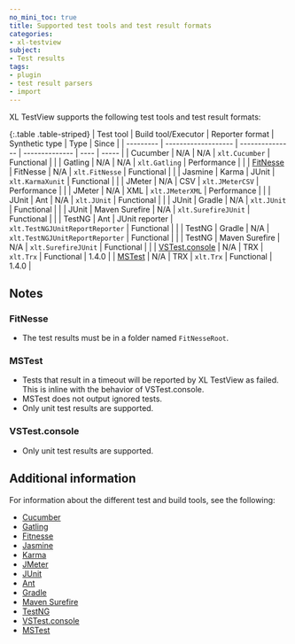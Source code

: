 ```yaml
---
no_mini_toc: true
title: Supported test tools and test result formats
categories:
- xl-testview
subject:
- Test results
tags:
- plugin
- test result parsers
- import
---
```


XL TestView supports the following test tools and test result formats:

{:.table .table-striped}
| Test tool | Build tool/Executor | Reporter format | Synthetic type | Type | Since |
| --------- | ------------------- | --------------- | -------------- | ---- | ----- |
| Cucumber | N/A | N/A | `xlt.Cucumber` | Functional | |
| Gatling | N/A | N/A | `xlt.Gatling` | Performance | |
| [FitNesse](#fitnesse) | FitNesse | N/A | `xlt.FitNesse` | Functional | |
| Jasmine | Karma | JUnit | `xlt.KarmaXunit` | Functional | |
| JMeter | N/A | CSV | `xlt.JMeterCSV` | Performance | |
| JMeter | N/A | XML | `xlt.JMeterXML` | Performance | |
| JUnit | Ant | N/A | `xlt.JUnit` | Functional | |
| JUnit | Gradle | N/A | `xlt.JUnit` | Functional | |
| JUnit | Maven Surefire | N/A | `xlt.SurefireJUnit` | Functional | |
| TestNG | Ant | JUnit reporter | `xlt.TestNGJUnitReportReporter` | Functional | |
| TestNG | Gradle | N/A | `xlt.TestNGJUnitReportReporter` | Functional | |
| TestNG | Maven Surefire | N/A | `xlt.SurefireJUnit` | Functional | |
| [VSTest.console](#vstestconsole) | N/A | TRX | `xlt.Trx` | Functional | 1.4.0 |
| [MSTest](#mstest) | N/A | TRX | `xlt.Trx` | Functional | 1.4.0 |


## Notes

### FitNesse

* The test results must be in a folder named `FitNesseRoot`.

### MSTest

* Tests that result in a timeout will be reported by XL TestView as failed. This is inline with the behavior of VSTest.console.
* MSTest does not output ignored tests.
* Only unit test results are supported.

### VSTest.console

* Only unit test results are supported.

## Additional information

For information about the different test and build tools, see the following:

* [Cucumber](http://cukes.info/)
* [Gatling](http://gatling.io/)
* [Fitnesse](http://www.fitnesse.org/)
* [Jasmine](http://jasmine.github.io/)
* [Karma](http://karma-runner.github.io)
* [JMeter](http://jmeter.apache.org/)
* [JUnit](http://junit.org)
* [Ant](http://ant.apache.org/)
* [Gradle](http://gradle.org/)
* [Maven Surefire](https://maven.apache.org/surefire/maven-surefire-plugin/)
* [TestNG](http://testng.org/)
* [VSTest.console](http://msdn.microsoft.com/en-us/library/jj155800.aspx)
* [MSTest](http://msdn.microsoft.com/en-us/library/jj155804.aspx)
